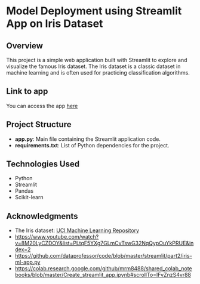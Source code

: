 # Model Deployment using Streamlit App on Iris Dataset 

## Overview
This project is a simple web application built with Streamlit to explore and visualize the famous Iris dataset. The Iris dataset is a classic dataset in machine learning and is often used for practicing classification algorithms.

## Link to app
You can access the app [here](https://qfj3k6irek4wgytfuq8wek.streamlit.app/)

## Project Structure
- **app.py**: Main file containing the Streamlit application code.
- **requirements.txt**: List of Python dependencies for the project.

## Technologies Used
- Python
- Streamlit
- Pandas
- Scikit-learn

## Acknowledgments
- The Iris dataset: [UCI Machine Learning Repository](https://archive.ics.uci.edu/ml/datasets/iris)
- https://www.youtube.com/watch?v=8M20LyCZDOY&list=PLtqF5YXg7GLmCvTswG32NqQypOuYkPRUE&index=2
- https://github.com/dataprofessor/code/blob/master/streamlit/part2/iris-ml-app.py
- https://colab.research.google.com/github/mrm8488/shared_colab_notebooks/blob/master/Create_streamlit_app.ipynb#scrollTo=IFvZnzS4vr88

